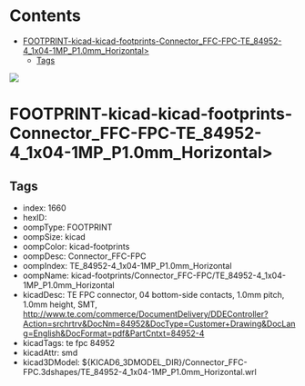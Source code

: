 



Contents
========

* [FOOTPRINT-kicad-kicad-footprints-Connector_FFC-FPC-TE_84952-4_1x04-1MP_P1.0mm_Horizontal>](#footprint-kicad-kicad-footprints-connector_ffc-fpc-te_84952-4_1x04-1mp_p10mm_horizontal)
	* [Tags](#tags)
  
![][im]
# FOOTPRINT-kicad-kicad-footprints-Connector_FFC-FPC-TE_84952-4_1x04-1MP_P1.0mm_Horizontal>

## Tags

- index: 1660
- hexID: 
- oompType: FOOTPRINT
- oompSize: kicad
- oompColor: kicad-footprints
- oompDesc: Connector_FFC-FPC
- oompIndex: TE_84952-4_1x04-1MP_P1.0mm_Horizontal
- oompName: kicad-footprints/Connector_FFC-FPC/TE_84952-4_1x04-1MP_P1.0mm_Horizontal
- kicadDesc: TE FPC connector, 04 bottom-side contacts, 1.0mm pitch, 1.0mm height, SMT, http://www.te.com/commerce/DocumentDelivery/DDEController?Action=srchrtrv&DocNm=84952&DocType=Customer+Drawing&DocLang=English&DocFormat=pdf&PartCntxt=84952-4
- kicadTags: te fpc 84952
- kicadAttr: smd
- kicad3DModel: ${KICAD6_3DMODEL_DIR}/Connector_FFC-FPC.3dshapes/TE_84952-4_1x04-1MP_P1.0mm_Horizontal.wrl



[im]: image.png
